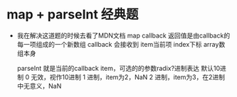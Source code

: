 # map + parseInt 经典题

- 我在解决这道题的时候去看了MDN文档
    map callback 返回值是由callback的每一项组成的一个新数组
    callback 会接收到 item当前项 index下标 array数组本身

    parseInt 就是当前的callback item，可选的的参数radix?进制表达
    默认10进制
    0 无效，视作10进制
    1 进制，item为2，NaN
    2 进制，item为3，在2进制中无意义，NaN
